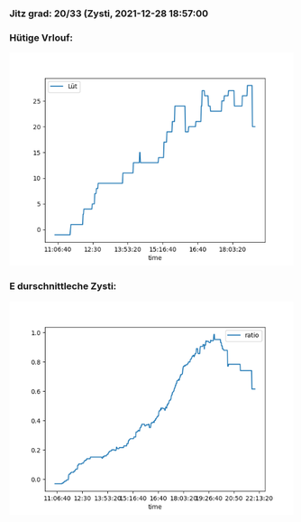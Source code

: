 ### Jitz grad: 20/33 (Zysti, 2021-12-28 18:57:00

### Hütige Vrlouf:
![Graph](Today.png)

### E durschnittleche Zysti:
![Graph](Zysti.png)